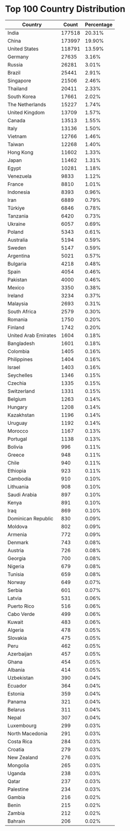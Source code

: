 # Top 100 Country Distribution
| Country | Count | Percentage |
|----|----|----|
| India | 177518 | 20.31% |
| China | 173997 | 19.90% |
| United States | 118791 | 13.59% |
| Germany | 27635 | 3.16% |
| Russia | 26281 | 3.01% |
| Brazil | 25441 | 2.91% |
| Singapore | 21506 | 2.46% |
| Thailand | 20411 | 2.33% |
| South Korea | 17661 | 2.02% |
| The Netherlands | 15227 | 1.74% |
| United Kingdom | 13709 | 1.57% |
| Canada | 13513 | 1.55% |
| Italy | 13136 | 1.50% |
| Vietnam | 12766 | 1.46% |
| Taiwan | 12268 | 1.40% |
| Hong Kong | 11602 | 1.33% |
| Japan | 11462 | 1.31% |
| Egypt | 10281 | 1.18% |
| Venezuela | 9833 | 1.12% |
| France | 8810 | 1.01% |
| Indonesia | 8393 | 0.96% |
| Iran | 6889 | 0.79% |
| Türkiye | 6846 | 0.78% |
| Tanzania | 6420 | 0.73% |
| Ukraine | 6057 | 0.69% |
| Poland | 5343 | 0.61% |
| Australia | 5194 | 0.59% |
| Sweden | 5147 | 0.59% |
| Argentina | 5021 | 0.57% |
| Bulgaria | 4218 | 0.48% |
| Spain | 4054 | 0.46% |
| Pakistan | 4000 | 0.46% |
| Mexico | 3350 | 0.38% |
| Ireland | 3234 | 0.37% |
| Malaysia | 2693 | 0.31% |
| South Africa | 2579 | 0.30% |
| Romania | 1750 | 0.20% |
| Finland | 1742 | 0.20% |
| United Arab Emirates | 1604 | 0.18% |
| Bangladesh | 1601 | 0.18% |
| Colombia | 1405 | 0.16% |
| Philippines | 1404 | 0.16% |
| Israel | 1403 | 0.16% |
| Seychelles | 1346 | 0.15% |
| Czechia | 1335 | 0.15% |
| Switzerland | 1331 | 0.15% |
| Belgium | 1263 | 0.14% |
| Hungary | 1208 | 0.14% |
| Kazakhstan | 1196 | 0.14% |
| Uruguay | 1192 | 0.14% |
| Morocco | 1167 | 0.13% |
| Portugal | 1138 | 0.13% |
| Bolivia | 996 | 0.11% |
| Greece | 948 | 0.11% |
| Chile | 940 | 0.11% |
| Ethiopia | 923 | 0.11% |
| Cambodia | 910 | 0.10% |
| Lithuania | 908 | 0.10% |
| Saudi Arabia | 897 | 0.10% |
| Kenya | 891 | 0.10% |
| Iraq | 869 | 0.10% |
| Dominican Republic | 830 | 0.09% |
| Moldova | 802 | 0.09% |
| Armenia | 772 | 0.09% |
| Denmark | 743 | 0.08% |
| Austria | 726 | 0.08% |
| Georgia | 700 | 0.08% |
| Nigeria | 679 | 0.08% |
| Tunisia | 659 | 0.08% |
| Norway | 649 | 0.07% |
| Serbia | 601 | 0.07% |
| Latvia | 531 | 0.06% |
| Puerto Rico | 516 | 0.06% |
| Cabo Verde | 499 | 0.06% |
| Kuwait | 483 | 0.06% |
| Algeria | 478 | 0.05% |
| Slovakia | 475 | 0.05% |
| Peru | 462 | 0.05% |
| Azerbaijan | 457 | 0.05% |
| Ghana | 454 | 0.05% |
| Albania | 414 | 0.05% |
| Uzbekistan | 390 | 0.04% |
| Ecuador | 364 | 0.04% |
| Estonia | 359 | 0.04% |
| Panama | 321 | 0.04% |
| Belarus | 311 | 0.04% |
| Nepal | 307 | 0.04% |
| Luxembourg | 299 | 0.03% |
| North Macedonia | 291 | 0.03% |
| Costa Rica | 284 | 0.03% |
| Croatia | 279 | 0.03% |
| New Zealand | 276 | 0.03% |
| Mongolia | 265 | 0.03% |
| Uganda | 238 | 0.03% |
| Qatar | 237 | 0.03% |
| Palestine | 234 | 0.03% |
| Gambia | 216 | 0.02% |
| Benin | 215 | 0.02% |
| Zambia | 212 | 0.02% |
| Bahrain | 206 | 0.02% |

